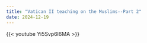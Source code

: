 ```yaml
---
title: "Vatican II teaching on the Muslims--Part 2"
date: 2024-12-19
---
```


{{< youtube Yi5Svp6l6MA >}}
